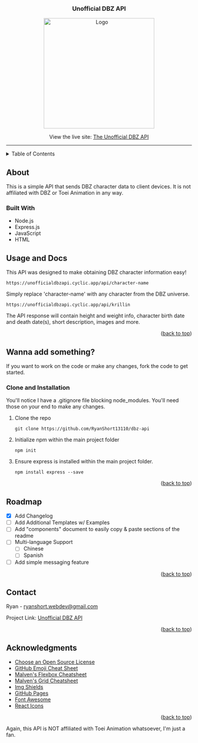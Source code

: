 <div id="top"></div>

<!-- PROJECT LOGO -->

<br />


<h3 align="center">Unofficial DBZ API</h3>

<div align="center">
    <img src="https://duckduckgo.com/i/fa1f7406.png" alt="Logo" width="300">
    </a>
</div>

<div>
    <p align="center">View the live site: <a href="https://unofficialdbzapi.cyclic.app">The Unofficial DBZ API</a></p>
</div>

---

<!-- TABLE OF CONTENTS -->
<details>
  <summary>Table of Contents</summary>
  <ol>
    <li>
      <a href="#about-the-project">About The Project</a>
      <ul>
        <li><a href="#built-with">Built With</a></li>
      </ul>
    </li>
    <li>
      <a href="#getting-started">Getting Started</a>
    </li>
    <li><a href="#usage">Usage</a></li>
    <li><a href="#roadmap">Roadmap</a></li>
    <li><a href="#contact">Contact</a></li>
    <li><a href="#acknowledgments">Acknowledgments</a></li>
  </ol>
</details>


<!-- ABOUT THE PROJECT -->
## About

This is a simple API that sends DBZ character data to client devices. 
It is not affiliated with DBZ or Toei Animation in any way.

### Built With

* Node.js
* Express.js
* JavaScript
* HTML



<!-- USAGE EXAMPLES -->
## Usage and Docs

This API was designed to make obtaining DBZ character information easy!
 
```
https://unofficialdbzapi.cyclic.app/api/character-name
```
Simply replace 'character-name' with any character from the DBZ universe.
```
https://unofficialdbzapi.cyclic.app/api/krillin
```

The API response will contain height and weight info, character birth date and death date(s), short description, images and more.

<p align="right">(<a href="#top">back to top</a>)</p>



<!-- GETTING STARTED -->
## Wanna add something?

If you want to work on the code or make any changes, fork the code to get started.


### Clone and Installation

You'll notice I have a .gitignore file blocking node_modules. You'll need those on your end to make any changes.


1. Clone the repo
   ```
   git clone https://github.com/RyanShort13110/dbz-api
   ```
2. Initialize npm within the main project folder
   ```
   npm init
   ```
3. Ensure express is installed within the main project folder.
    ```
   npm install express --save
   ```

<p align="right">(<a href="#top">back to top</a>)</p>



<!-- ROADMAP -->
## Roadmap

- [x] Add Changelog
- [ ] Add Additional Templates w/ Examples
- [ ] Add "components" document to easily copy & paste sections of the readme
- [ ] Multi-language Support
    - [ ] Chinese
    - [ ] Spanish
- [ ] Add simple messaging feature

<p align="right">(<a href="#top">back to top</a>)</p>


<!-- CONTACT -->
## Contact

Ryan - ryanshort.webdev@gmail.com

Project Link: [Unofficial DBZ API](https://nice-gray-cockroach-garb.cyclic.app/)

<p align="right">(<a href="#top">back to top</a>)</p>



<!-- ACKNOWLEDGMENTS -->
## Acknowledgments

* [Choose an Open Source License](https://choosealicense.com)
* [GitHub Emoji Cheat Sheet](https://www.webpagefx.com/tools/emoji-cheat-sheet)
* [Malven's Flexbox Cheatsheet](https://flexbox.malven.co/)
* [Malven's Grid Cheatsheet](https://grid.malven.co/)
* [Img Shields](https://shields.io)
* [GitHub Pages](https://pages.github.com)
* [Font Awesome](https://fontawesome.com)
* [React Icons](https://react-icons.github.io/react-icons/search)

<p align="right">(<a href="#top">back to top</a>)</p>


Again, this API is NOT affiliated with Toei Animation whatsoever, I'm just a fan.

<!-- MARKDOWN LINKS & IMAGES -->
<!-- https://www.markdownguide.org/basic-syntax/#reference-style-links -->
[contributors-shield]: https://img.shields.io/github/contributors/othneildrew/Best-README-Template.svg?style=for-the-badge
[contributors-url]: https://github.com/othneildrew/Best-README-Template/graphs/contributors
[forks-shield]: https://img.shields.io/github/forks/othneildrew/Best-README-Template.svg?style=for-the-badge
[forks-url]: https://github.com/othneildrew/Best-README-Template/network/members
[stars-shield]: https://img.shields.io/github/stars/othneildrew/Best-README-Template.svg?style=for-the-badge
[stars-url]: https://github.com/othneildrew/Best-README-Template/stargazers
[issues-shield]: https://img.shields.io/github/issues/othneildrew/Best-README-Template.svg?style=for-the-badge
[issues-url]: https://github.com/othneildrew/Best-README-Template/issues
[license-shield]: https://img.shields.io/github/license/othneildrew/Best-README-Template.svg?style=for-the-badge
[license-url]: https://github.com/othneildrew/Best-README-Template/blob/master/LICENSE.txt
[linkedin-shield]: https://img.shields.io/badge/-LinkedIn-black.svg?style=for-the-badge&logo=linkedin&colorB=555
[linkedin-url]: https://linkedin.com/in/othneildrew
[product-screenshot]: images/screenshot.png
